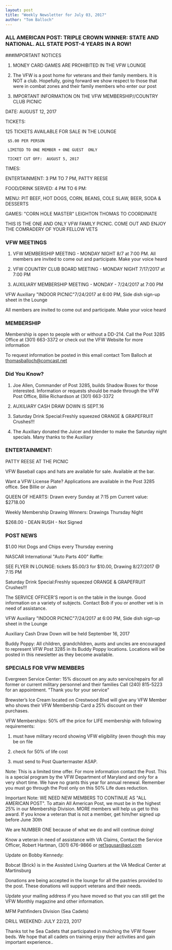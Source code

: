 ```yaml
---
layout: post
title: "Weekly Newsletter for July 03, 2017"
author: "Tom Balloch"
---
```


### ALL AMERICAN POST:  TRIPLE CROWN WINNER: STATE AND NATIONAL.  ALL STATE POST-4 YEARS IN A ROW!

###IMPORTANT NOTICES

1. MONEY CARD GAMES ARE PROHIBITED IN THE VFW LOUNGE

2.  The VFW is a post home for veterans and their family members.  It is NOT a club.  Hopefully, going forward we show respect to those that were in combat zones and their family members who enter our post

3.  IMPORTANT INFORMATION ON THE VFW MEMBERSHIP//COUNTRY CLUB PICNIC

DATE:  AUGUST 12, 2017

TICKETS:  
     
125 TICKETS AVAILABLE FOR SALE IN THE LOUNGE

     $5.00 PER PERSON 

     LIMITED TO ONE MEMBER + ONE GUEST  ONLY

     TICKET CUT OFF:  AUGUST 5, 2017

TIMES:

ENTERTAINMENT:  3 PM TO 7 PM, PATTY REESE

FOOD/DRINK SERVED:  4 PM TO 6 PM:

MENU:  PIT BEEF, HOT DOGS, CORN, BEANS, COLE SLAW, BEER, SODA & DESSERTS

GAMES: "CORN HOLE MASTER" LEIGHTON THOMAS TO COORDINATE

THIS IS THE ONE AND ONLY VFW  FAMILY PICNIC.  COME OUT AND ENJOY THE COMRADERY  OF YOUR FELLOW VETS

### VFW MEETINGS
1.  VFW MEMBERSHIP MEETING - MONDAY NIGHT 8/7 at 7:00 PM. All members are invited to come out and participate.  Make your voice heard

2.  VFW COUNTRY CLUB BOARD MEETING - MONDAY NIGHT 7/17/2017 at 7:00 PM

3. AUXILIARY MEMBERSHIP MEETING - MONDAY - 7/24/2017 at 7:00 PM

VFW Auxiliary "INDOOR PICNIC"7/24/2017 at 6:00 PM, Side dish sign-up sheet in the Lounge

All members are invited to come out and participate.  Make your voice heard

### MEMBERSHIP 

Membership is open to people with or without a DD-214.  Call the Post 3285 Office at (301) 663-3372 or check out the VFW Website for more information

To request information be posted in this email contact Tom Balloch at thomasballoch@comcast.net


### Did You Know?

1.  Joe Allen, Commander of Post 3285, builds Shadow Boxes for those interested.  Information or requests should be made through the VFW Post Office, Billie Richardson at (301) 663-3372

2.  AUXILIARY CASH DRAW DOWN IS SEPT.16

3.  Saturday Drink Special:Freshly squeezed ORANGE & GRAPEFRUIT Crushes!!!

4.  The Auxiliary donated the Juicer and blender to make the Saturday night specials.  Many thanks to the Auxiliary

### ENTERTAINMENT:

PATTY REESE AT THE PICNIC

VFW Baseball caps and hats are available for sale.  Available at the bar.

Want a VFW License Plate?  Applications are available in the Post 3285 office.  See Billie or Juan

QUEEN OF HEARTS:  Drawn every Sunday at 7:15 pm  Current value: $2718.00  

Weekly Membership Drawing Winners: Drawings Thursday Night

$268.00 - DEAN RUSH - Not Signed

### POST NEWS

$1.00 Hot Dogs and Chips every Thursday evening

NASCAR International "Auto Parts 400" Raffle:

SEE FLYER IN LOUNGE:  tickets $5.00/3 for $10.00, Drawing 8/27/2017 @ 7:15 PM

Saturday Drink Special:Freshly squeezed ORANGE & GRAPEFRUIT Crushes!!!

The SERVICE OFFICER'S report is on the table in the lounge.  Good information on a variety of subjects.  Contact Bob if you or another vet is in need of assistance.

VFW Auxiliary "INDOOR PICNIC"7/24/2017 at 6:00 PM, Side dish sign-up sheet in the Lounge

Auxiliary Cash Draw Down will be held September 16, 2017


Buddy Poppy:  All children, grandchildren, aunts and uncles are encouraged to represent VFW Post 3285 in its Buddy Poppy locations.  Locations will  be posted in this newsletter as they become available.  

### SPECIALS FOR VFW MEMBERS

Evergreen Service Center:  15% discount on any auto service/repairs for all former or current military personnel and their families  Call (240) 815-5223 for an appointment. "Thank you for your service" 

Brewster’s Ice Cream located on Crestwood Blvd will give any VFW Member who shows their VFW Membership Card a 25% discount on their purchases.

VFW Memberships: 50% off the price for LIFE membership with following requirements:

1. must have military record showing VFW eligibility (even though this may be on file

2. check for 50% of life cost

3. must send to Post Quartermaster ASAP.  

Note:  This is a limited time offer.  For more information contact the Post.  This is a special program by the VFW Department of Maryland and only for a very short time.  We have no grants this year for annual renewal.  Remember you must go through the Post only on this 50% Life dues reduction.

Important Note:  WE NEED NEW MEMBERS TO CONTINUE AS "ALL AMERICAN POST".  To attain All American Post, we must be in the highest 25% in our Membership Division.  MORE members will help us get to this award.  If you know a veteran that is not a member, get him/her signed up before June 30th

We are NUMBER ONE because of what we do and will continue doing!

Know a veteran in need of assistance with VA Claims, Contact the Service Officer, Robert Hartman, (301) 676-9866 or ret1sgusar@aol.com

Update on Bobby Kennedy:

Bobcat (Brick) is in the Assisted Living Quarters at the VA Medical Center at Martinsburg

Donations are being accepted in the lounge for all the pastries provided to the post.  These donations will support veterans and their needs.

Update your mailing address if you have moved so that you can still get the VFW Monthly magazine and other information.
                                                                                                     
MFM Pathfinders Division (Sea Cadets)

DRILL WEEKEND:  JULY 22/23, 2017

Thanks tot he Sea Cadets that participated in mulching the VFW flower beds.  We hope that all cadets on training enjoy their activities and gain important experience.. 
 
